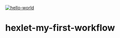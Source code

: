 [![hello-world](https://github.com/Ivan-Lysenko/hexlet-my-first-workflow/actions/workflows/hello-world.yml/badge.svg)](https://github.com/Ivan-Lysenko/hexlet-my-first-workflow/actions/workflows/hello-world.yml)

# hexlet-my-first-workflow
